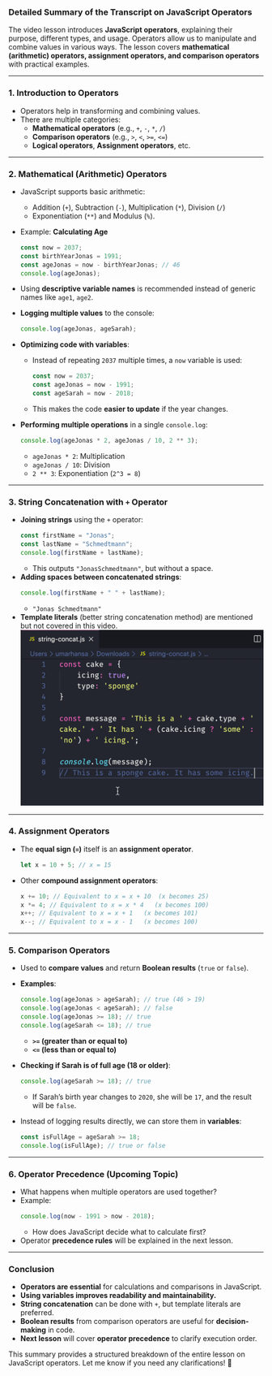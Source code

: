 ### **Detailed Summary of the Transcript on JavaScript Operators**

The video lesson introduces **JavaScript operators**, explaining their purpose, different types, and usage. Operators allow us to manipulate and combine values in various ways. The lesson covers **mathematical (arithmetic) operators, assignment operators, and comparison operators** with practical examples.

---

### **1. Introduction to Operators**

- Operators help in transforming and combining values.
- There are multiple categories:
  - **Mathematical operators** (e.g., `+`, `-`, `*`, `/`)
  - **Comparison operators** (e.g., `>`, `<`, `>=`, `<=`)
  - **Logical operators**, **Assignment operators**, etc.

---

### **2. Mathematical (Arithmetic) Operators**

- JavaScript supports basic arithmetic:
  - Addition (`+`), Subtraction (`-`), Multiplication (`*`), Division (`/`)
  - Exponentiation (`**`) and Modulus (`%`).
- Example: **Calculating Age**
  ```js
  const now = 2037;
  const birthYearJonas = 1991;
  const ageJonas = now - birthYearJonas; // 46
  console.log(ageJonas);
  ```
- Using **descriptive variable names** is recommended instead of generic names like `age1`, `age2`.
- **Logging multiple values** to the console:

  ```js
  console.log(ageJonas, ageSarah);
  ```

- **Optimizing code with variables**:

  - Instead of repeating `2037` multiple times, a `now` variable is used:
    ```js
    const now = 2037;
    const ageJonas = now - 1991;
    const ageSarah = now - 2018;
    ```
  - This makes the code **easier to update** if the year changes.

- **Performing multiple operations** in a single `console.log`:
  ```js
  console.log(ageJonas * 2, ageJonas / 10, 2 ** 3);
  ```
  - `ageJonas * 2`: Multiplication
  - `ageJonas / 10`: Division
  - `2 ** 3`: Exponentiation (`2^3 = 8`)

---

### **3. String Concatenation with `+` Operator**

- **Joining strings** using the `+` operator:
  ```js
  const firstName = "Jonas";
  const lastName = "Schmedtmann";
  console.log(firstName + lastName);
  ```
  - This outputs `"JonasSchmedtmann"`, but without a space.
- **Adding spaces between concatenated strings**:
  ```js
  console.log(firstName + " " + lastName);
  ```
  - `"Jonas Schmedtmann"`
- **Template literals** (better string concatenation method) are mentioned but not covered in this video.
  ![A photo of transforming from concate using + operator to template literals](vs-code-template-string-conversion.gif)

---

### **4. Assignment Operators**

- The **equal sign (`=`)** itself is an **assignment operator**.
  ```js
  let x = 10 + 5; // x = 15
  ```
- Other **compound assignment operators**:
  ```js
  x += 10; // Equivalent to x = x + 10  (x becomes 25)
  x *= 4; // Equivalent to x = x * 4   (x becomes 100)
  x++; // Equivalent to x = x + 1   (x becomes 101)
  x--; // Equivalent to x = x - 1   (x becomes 100)
  ```

---

### **5. Comparison Operators**

- Used to **compare values** and return **Boolean results** (`true` or `false`).
- **Examples**:
  ```js
  console.log(ageJonas > ageSarah); // true (46 > 19)
  console.log(ageJonas < ageSarah); // false
  console.log(ageJonas >= 18); // true
  console.log(ageSarah <= 18); // true
  ```
  - **`>=` (greater than or equal to)**
  - **`<=` (less than or equal to)**
- **Checking if Sarah is of full age (18 or older)**:

  ```js
  console.log(ageSarah >= 18); // true
  ```

  - If Sarah’s birth year changes to `2020`, she will be `17`, and the result will be `false`.

- Instead of logging results directly, we can store them in **variables**:
  ```js
  const isFullAge = ageSarah >= 18;
  console.log(isFullAge); // true or false
  ```

---

### **6. Operator Precedence (Upcoming Topic)**

- What happens when multiple operators are used together?
- Example:
  ```js
  console.log(now - 1991 > now - 2018);
  ```
  - How does JavaScript decide what to calculate first?
- Operator **precedence rules** will be explained in the next lesson.

---

### **Conclusion**

- **Operators are essential** for calculations and comparisons in JavaScript.
- **Using variables improves readability and maintainability.**
- **String concatenation** can be done with `+`, but template literals are preferred.
- **Boolean results** from comparison operators are useful for **decision-making** in code.
- **Next lesson** will cover **operator precedence** to clarify execution order.

This summary provides a structured breakdown of the entire lesson on JavaScript operators. Let me know if you need any clarifications! 🚀
